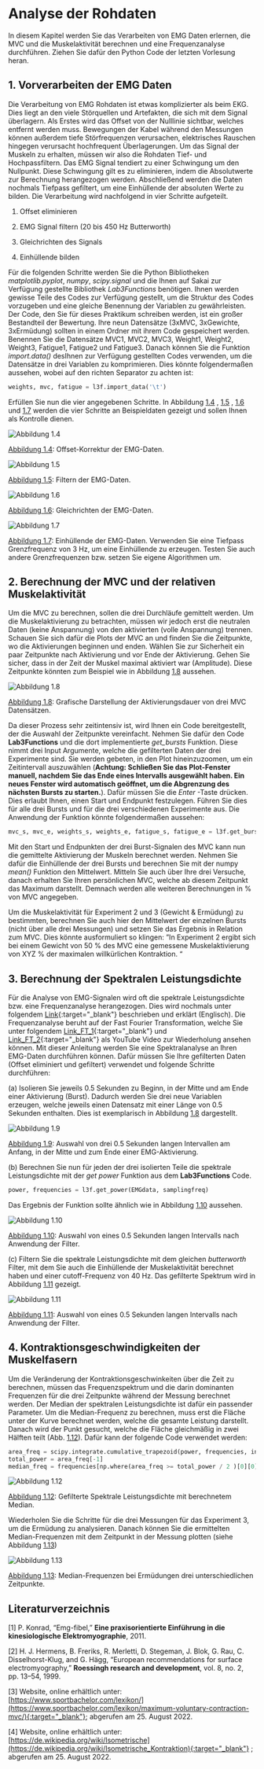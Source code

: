 # **Analyse der Rohdaten**

In diesem Kapitel werden Sie das Verarbeiten von EMG Daten erlernen, die MVC
und die Muskelaktivität berechnen und eine Frequenzanalyse durchführen. Ziehen
Sie dafür den Python Code der letzten Vorlesung heran.

## 1. **Vorverarbeiten der EMG Daten**

Die Verarbeitung von EMG Rohdaten ist etwas komplizierter als beim EKG.
Dies liegt an den viele Störquellen und Artefakten, die sich mit dem Signal überlagern. Als Erstes wird das Offset von der Nulllinie sichtbar, welches entfernt werden muss. Bewegungen der Kabel während den Messungen
können außerdem tiefe Störfrequenzen verursachen, elektrisches Rauschen
hingegen verursacht hochfrequent Überlagerungen. Um das Signal der Muskeln zu erhalten, müssen wir also die Rohdaten Tief- und Hochpassfiltern.
Das EMG Signal tendiert zu einer Schwingung um den Nullpunkt. Diese
Schwingung gilt es zu eliminieren, indem die Absolutwerte zur Berechnung
herangezogen werden. Abschließend werden die Daten nochmals Tiefpass
gefiltert, um eine Einhüllende der absoluten Werte zu bilden. Die Verarbeitung wird nachfolgend in vier Schritte aufgeteilt.

1. Offset eliminieren

2. EMG Signal filtern (20 bis 450 Hz Butterworth)

3. Gleichrichten des Signals

4. Einhüllende bilden

Für die folgenden Schritte werden Sie die Python Bibliotheken *matplotlib.pyplot*, *numpy*, *scipy.signal* und die Ihnen auf Sakai zur Verfügung gestellte Bibliothek *Lab3Functions* benötigen. Ihnen werden gewisse Teile des Codes zur Verfügung gestellt, um die Struktur des Codes vorzugeben und eine gleiche Benennung der Variablen zu gewährleisten. Der Code, den Sie für dieses Praktikum schreiben werden, ist ein großer Bestandteil der Bewertung. Ihre neun Datensätze (3xMVC, 3xGewichte, 3xErmüdung) sollten in einem Ordner mit ihrem Code gespeichert werden. Benennen Sie die Datensätze MVC1, MVC2, MVC3, Weight1, Weight2, Weight3, Fatigue1,
Fatigue2 und Fatigue3. Danach können Sie die Funktion *import.data()* desIhnen zur Verfügung gestellten Codes verwenden, um die Datensätze in drei Variablen zu komprimieren. Dies könnte folgendermaßen aussehen, wobei auf den richten Separator zu achten ist:

````python
weights, mvc, fatigue = l3f.import_data('\t')
````
Erfüllen Sie nun die vier angegebenen Schritte. In Abbildung [1.4](../assets/img/offEMG.bmp) , [1.5](../assets/img/filtEMG.bmp) , [1.6](../assets/img/gleiEMG.bmp) und [1.7](../assets/img/einhuEMG.bmp) werden die vier Schritte an  Beispieldaten gezeigt und sollen Ihnen als Kontrolle dienen.

![Abbildung 1.4](../assets/img/offEMG.bmp)

[Abbildung 1.4](../assets/img/offEMG.bmp): Offset-Korrektur der EMG-Daten.


![Abbildung 1.5](../assets/img/filtEMG.bmp)

[Abbildung 1.5](../assets/img/filtEMG.bmp): Filtern der EMG-Daten.

![Abbildung 1.6](../assets/img/gleiEMG.bmp)

[Abbildung 1.6](../assets/img/gleiEMG.bmp): Gleichrichten der EMG-Daten.

![Abbildung 1.7](../assets/img/einhuEMG.bmp)

[Abbildung 1.7](../assets/img/einhuEMG.bmp): Einhüllende der EMG-Daten. Verwenden Sie eine Tiefpass Grenzfrequenz von 3 Hz, um eine Einhüllende zu erzeugen.
Testen Sie auch andere Grenzfrequenzen bzw. setzen Sie eigene Algorithmen um.



## 2. **Berechnung der MVC und der relativen Muskelaktivität**
Um die MVC zu berechnen, sollen die drei Durchläufe gemittelt werden. Um
die Muskelaktivierung zu betrachten, müssen wir jedoch erst die neutralen
Daten (keine Anspannung) von den aktivierten (volle Anspannung) trennen.
Schauen Sie sich dafür die Plots der MVC an und finden Sie die Zeitpunkte,
wo die Aktivierungen beginnen und enden. Wählen Sie zur Sicherheit ein
paar Zeitpunkte nach Aktivierung und vor Ende der Aktivierung. Gehen
Sie sicher, dass in der Zeit der Muskel maximal aktiviert war (Amplitude).
Diese Zeitpunkte könnten zum Beispiel wie in Abbildung [1.8](../assets/img/aktMVC.bmp) aussehen.

![Abbildung 1.8](../assets/img/aktMVC.bmp)

[Abbildung 1.8](../assets/img/aktMVC.bmp): Grafische Darstellung der Aktivierungsdauer von drei MVC Datensätzen.

Da dieser Prozess sehr zeitintensiv ist, wird Ihnen ein Code bereitgestellt, der die Auswahl der Zeitpunkte vereinfacht. Nehmen Sie dafür den Code **Lab3Functions** und die dort implementierte *get_bursts* Funktion. Diese nimmt drei Input Argumente, welche die gefilterten Daten der drei Experimente sind. Sie werden gebeten, in den Plot hineinzuzoomen, um ein Zeitintervall auszuwählen (**Achtung: Schließen Sie das Plot-Fenster manuell, nachdem Sie das Ende eines Intervalls ausgewählt haben. Ein neues Fenster wird automatisch geöffnet, um die Abgrenzung des nächsten Bursts zu starten.**). Dafür müssen Sie die *Enter* -Taste drücken. Dies erlaubt Ihnen, einen Start und Endpunkt festzulegen. Führen Sie dies für alle drei Bursts und für die drei verschiedenen Experimente aus. Die Anwendung der Funktion könnte folgendermaßen aussehen:

````python
mvc_s, mvc_e, weights_s, weights_e, fatigue_s, fatigue_e = l3f.get_bursts(mvc_emg_filtered, weights_emg_filtered, fatigue_emg_filtered)
````

Mit den Start und Endpunkten der drei Burst-Signalen des MVC kann
nun die gemittelte Aktivierung der Muskeln berechnet werden. Nehmen Sie
dafür die Einhüllende der drei Bursts und berechnen Sie mit der numpy
*mean()* Funktion den Mittelwert. Mitteln Sie auch über Ihre drei Versuche, danach erhalten Sie Ihren persönlichen MVC, welche ab diesem Zeitpunkt
das Maximum darstellt. Demnach werden alle weiteren Berechnungen in % von MVC angegeben.



Um die Muskelaktivität für Experiment 2 und 3 (Gewicht & Ermüdung) zu
bestimmten, berechnen Sie auch hier den Mittelwert der einzelnen Bursts
(nicht über alle drei Messungen) und setzen Sie das Ergebnis in Relation
zum MVC. Dies könnte ausformuliert so klingen: ”In Experiment 2 ergibt
sich bei einem Gewicht von 50 % des MVC eine gemessene Muskelaktivierung von XYZ % der maximalen willkürlichen Kontraktion. “

## 3. **Berechnung der Spektralen Leistungsdichte**
Für die Analyse von EMG-Signalen wird oft die spektrale Leistungsdichte
bzw. eine Frequenzanalyse herangezogen. Dies wird nochmals unter folgendem [Link](https://www.intechopen.com/chapters/40123){:target="_blank"} beschrieben und erklärt (Englisch). Die Frequenzanalyse beruht auf der Fast Fourier Transformation, welche Sie unter folgendem [Link_FT_1](https://www.youtube.com/watch?v=spUNpyF58BY){:target="_blank"} und [Link_FT_2](https://www.youtube.com/watch?v=3gjJDuCAEQQ){:target="_blank"} als YouTube Video zur Wiederholung ansehen können. Mit dieser Anleitung werden Sie eine Spektralanalyse an Ihren EMG-Daten durchführen können. Dafür müssen Sie Ihre gefilterten Daten (Offset eliminiert und gefiltert) verwendet und folgende Schritte durchführen:

(a) Isolieren Sie jeweils 0.5 Sekunden zu Beginn, in der Mitte und am Ende einer Aktivierung (Burst). Dadurch werden Sie drei neue Variablen erzeugen, welche jeweils einen Datensatz mit einer Länge von 0.5 Sekunden enthalten. Dies ist exemplarisch in Abbildung [1.8](../assets/img/aktEMG.bmp) dargestellt.

![Abbildung 1.9](../assets/img/aktEMG.bmp)

[Abbildung 1.9](../assets/img/aktEMG.bmp): Auswahl von drei 0.5 Sekunden langen Intervallen am Anfang, in der Mitte und zum Ende einer EMG-Aktivierung.

(b) Berechnen Sie nun für jeden der drei isolierten Teile die spektrale Leistungsdichte mit der *get power* Funktion aus dem **Lab3Functions** Code.

````python
power, frequencies = l3f.get_power(EMGdata, samplingfreq)
````
Das Ergebnis der Funktion sollte ähnlich wie in Abbildung [1.10](../assets/img/ausEMG.bmp) aussehen.

![Abbildung 1.10](../assets/img/ausEMG.bmp)

[Abbildung 1.10](../assets/img/ausEMG.bmp): Auswahl von eines 0.5 Sekunden langen Intervalls nach Anwendung der Filter.

(c) Filtern Sie die spektrale Leistungsdichte mit dem gleichen *butterworth* Filter, mit dem Sie auch die Einhüllende der Muskelaktivität berechnet haben und einer cutoff-Frequenz von 40 Hz. Das gefilterte Spektrum wird in Abbildung [1.11](../assets/img/ausFilEMG.bmp) gezeigt.

![Abbildung 1.11](../assets/img/ausFilEMG.bmp)

[Abbildung 1.11](../assets/img/ausFilEMG.bmp): Auswahl von eines 0.5 Sekunden langen Intervalls nach Anwendung der Filter.


## 4. **Kontraktionsgeschwindigkeiten der Muskelfasern**
Um die Veränderung der Kontraktionsgeschwinkeiten über die Zeit zu berechnen, müssen das Frequenzspektrum und die darin dominanten Frequenzen für die drei Zeitpunkte während der Messung berechnet werden. Der
Median der spektralen Leistungsdichte ist dafür ein passender Parameter.
Um die Median-Frequenz zu berechnen, muss erst die Fläche unter der Kurve berechnet werden, welche die gesamte Leistung darstellt. Danach wird
der Punkt gesucht, welche die Fläche gleichmäßig in zwei Hälften teilt (Abb. [1.12](../assets/img/Filtered_frequencySpectrum_corrected_Abb1_12.png)). Dafür kann der folgende Code verwendet werden:

````python
area_freq = scipy.integrate.cumulative_trapezoid(power, frequencies, initial = 0)
total_power = area_freq[-1]
median_freq = frequencies[np.where(area_freq >= total_power / 2 )[0][0]]
````

![Abbildung 1.12](../assets/img/Filtered_frequencySpectrum_corrected_Abb1_12.png)

[Abbildung 1.12](../assets/img/Filtered_frequencySpectrum_corrected_Abb1_12.png): Gefilterte Spektrale Leistungsdichte mit berechnetem Median.

Wiederholen Sie die Schritte für die drei Messungen für das Experiment
3, um die Ermüdung zu analysieren. Danach können Sie die ermittelten
Median-Frequenzen mit dem Zeitpunkt in der Messung plotten (siehe Abbildung [1.13](../assets/img/ermMed.bmp))

![Abbildung 1.13](../assets/img/ermMed.bmp)

[Abbildung 1.13](../assets/img/ermMed.bmp): Median-Frequenzen bei Ermüdungen drei unterschiedlichen Zeitpunkte.

## **Literaturverzeichnis**

[1] P. Konrad, “Emg-fibel,” **Eine praxisorientierte Einführung in die kinesiologische Elektromyographie**, 2011.

[2] H. J. Hermens, B. Freriks, R. Merletti, D. Stegeman, J. Blok, G. Rau,
C. Disselhorst-Klug, and G. Hägg, “European recommendations for surface
electromyography,” **Roessingh research and development**, vol. 8, no. 2,
pp. 13–54, 1999.

[3] Website, online erhältlich unter: [https://www.sportbachelor.com/lexikon/](https://www.sportbachelor.com/lexikon/maximum-voluntary-contraction-mvc/){:target="_blank"}; abgerufen am 25. August 2022.

[4] Website, online erhältlich unter: [https://de.wikipedia.org/wiki/Isometrische](https://de.wikipedia.org/wiki/Isometrische_Kontraktion){:target="_blank"} ; abgerufen am 25. August 2022.